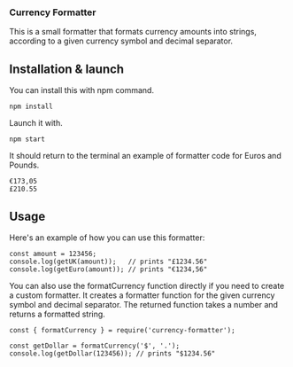 ### Currency Formatter
This is a small formatter that formats currency amounts into strings, according to a given currency symbol and decimal separator.

## Installation & launch
You can install this with npm command.

```
npm install 
```

Launch it with.
```
npm start 
```
It should return to the terminal an example of formatter code for Euros and Pounds.

```
€173,05
£210.55
```

## Usage
Here's an example of how you can use this formatter:

```
const amount = 123456;
console.log(getUK(amount));   // prints "£1234.56"
console.log(getEuro(amount)); // prints "€1234,56"
```

You can also use the formatCurrency function directly if you need to create a custom formatter. It creates a formatter function for the given currency symbol and decimal separator. The returned function takes a number and returns a formatted string.

```
const { formatCurrency } = require('currency-formatter');

const getDollar = formatCurrency('$', '.');
console.log(getDollar(123456)); // prints "$1234.56"
```

